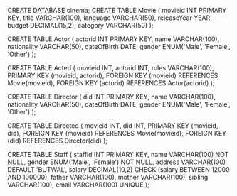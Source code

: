 CREATE DATABASE cinema;
CREATE TABLE Movie (
    movieid INT PRIMARY KEY,
    title VARCHAR(100),
    language VARCHAR(50),
    releaseYear YEAR,
    budget DECIMAL(15,2),
    category VARCHAR(50)
);

CREATE TABLE Actor (
    actorid INT PRIMARY KEY,
    name VARCHAR(100),
    nationality VARCHAR(50),
    dateOfBirth DATE,
    gender ENUM('Male', 'Female', 'Other')
);

CREATE TABLE Acted (
    movieid INT,
    actorid INT,
    roles VARCHAR(100),
    PRIMARY KEY (movieid, actorid),
    FOREIGN KEY (movieid) REFERENCES Movie(movieid),
    FOREIGN KEY (actorid) REFERENCES Actor(actorid)
);

CREATE TABLE Director (
    did INT PRIMARY KEY,
    name VARCHAR(100),
    nationality VARCHAR(50),
    dateOfBirth DATE,
    gender ENUM('Male', 'Female', 'Other')
);

CREATE TABLE Directed (
    movieid INT,
    did INT,
    PRIMARY KEY (movieid, did),
    FOREIGN KEY (movieid) REFERENCES Movie(movieid),
    FOREIGN KEY (did) REFERENCES Director(did)
);

CREATE TABLE Staff (
    staffid INT PRIMARY KEY,
    name VARCHAR(100) NOT NULL,
    gender ENUM('Male', 'Female') NOT NULL,
    address VARCHAR(100) DEFAULT 'BUTWAL',
    salary DECIMAL(10,2) CHECK (salary BETWEEN 12000 AND 100000),
    father VARCHAR(100),
    mother VARCHAR(100),
    sibling VARCHAR(100),
    email VARCHAR(100) UNIQUE
);
